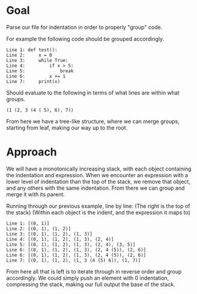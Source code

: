 # Goal

Parse our file for indentation in order to properly "group" code.

For example the following code should be grouped accordingly.

```
Line 1: def test():
Line 2:     x = 0
Line 3:     while True:
Line 4:         if x > 5: 
Line 5:             break
Line 6:         x += 1
Line 7:     print(x)
```

Should evaluate to the following in terms of what lines are within what groups.

```
(1 (2, 3 (4 ( 5), 6), 7))
```

From here we have a tree-like structure, where we can merge groups, starting from leaf, making our way up to the root.

# Approach

We will have a monotonically increasing stack, with each object containing the indentation and expression. When we encounter an expression with a lower level of indentation than the top of the stack, we remove that object, and any others with the same indentation. From there we can group and merge it with its parent.

Running through our previous example, line by line:
(The right is the top of the stack)
(Within each object is the indent, and the expression it maps to)

```
Line 1: [(0, 1)]
Line 2: [(0, 1), (1, 2)]
Line 3: [(0, 1), (1, 2), (1, 3)]
Line 4: [(0, 1), (1, 2), (1, 3), (2, 4)]
Line 5: [(0, 1), (1, 2), (1, 3), (2, 4), (3, 5)]
Line 6: [(0, 1), (1, 2), (1, 3), (2, 4 (5)), (2, 6)]
Line 6: [(0, 1), (1, 2), (1, 3), (2, 4 (5)), (2, 6)]
Line 7: [(0, 1), (1, 2), (1, 3 (4 (5) 6)), (1, 7)]
```

From here all that is left is to iterate through in reverse order and group accordingly. We could simply push an element with 0 indentation, compressing the stack, making our full output the base of the stack.
